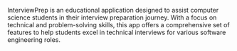 InterviewPrep is an educational application designed to assist computer science students in their interview preparation journey. With a focus on technical and problem-solving skills, this app offers a comprehensive set of features to help students excel in technical interviews for various software engineering roles.
